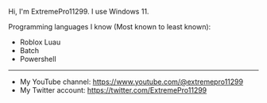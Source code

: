 Hi, I'm ExtremePro11299. I use Windows 11.


Programming languages I know (Most known to least known):
- Roblox Luau
- Batch
- Powershell
------------------------------------------
- My YouTube channel: https://www.youtube.com/@extremepro11299
- My Twitter account: https://twitter.com/ExtremePro11299

<!---
ExtremePro11299/ExtremePro11299 is a ✨ special ✨ repository because its `README.md` (this file) appears on your GitHub profile.
You can click the Preview link to take a look at your changes.
--->
